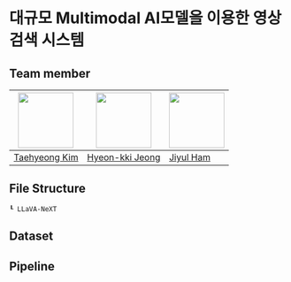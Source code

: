 # 대규모 Multimodal AI모델을 이용한 영상 검색 시스템


## Team member
|<img src="https://avatars.githubusercontent.com/u/42865570?v=4" width="100">| <img src="https://avatars.githubusercontent.com/u/141913492?v=4" width="100">|<img src="https://avatars.githubusercontent.com/YUL-git" width="100">|
|-|-|-|
|[Taehyeong Kim](https://github.com/GNOEYHEAT)|[Hyeon-kki Jeong](https://github.com/Hyeon-kki)|[Jiyul Ham](https://github.com/YUL-git)|

## File Structure
```
┖ LLaVA-NeXT
```

## Dataset

## Pipeline

